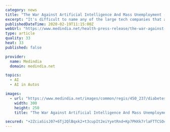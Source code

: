 ```yaml
---
category: news
title: "The War Against Artificial Intelligence And Mass Unemployment - Do 'Nootropic' Brain Supplements Hold The Answer?"
excerpt: "It's difficult to name any of the large tech companies that aren't investing time and energy into creating artificial intelligence technology. It's already a big part of our lives, and with the market value set to increase from $9.5 billion to $118.6 billion by 2025 , it's about to take over our lives. Uber's self-driving car ran 6 red lights ..."
publishedDateTime: 2020-02-19T11:15:00Z
webUrl: "https://www.medindia.net/health-press-release/the-war-against-artificial-intelligence-and-mass-unemployment-do-nootropic-brain-supplements-hold-the-answer-452086-1.htm"
type: article
quality: 33
heat: 33
published: false

provider:
  name: Medindia
  domain: medindia.net

topics:
  - AI
  - AI in Autos

images:
  - url: "https://www.medindia.net/images/common/regis/450_237/diabetes-popup.jpg"
    width: 300
    height: 250
    title: "The War Against Artificial Intelligence And Mass Unemployment - Do 'Nootropic' Brain Supplements Hold The Answer?"

secured: "+2ZciaSisJ07+6Tj2QlBqxk2+t3cupIt2eiYyetRnd+Kp7PHXk7rlaFTTCSOc5bwUAiZmJBXBs/dvy2wETK4WDTWdbodhZlDkKDDahDedKAMCkyrO4F7TMQKw0v+6XOEr1oD3v3v+bsb1KceDHzQtIXj7x2yiu7qqc6CXYYkMaEGQTzccW6ztZXcSTBL+/pEteKv0ygL9Yvi1NZo9ORyj5vxp37TBboSbaKKVjIpxU1KKhlwj0wguGGY0VsPdhI4U/ukvYXCR83jZTXUiB44qDlCB9JbSIQf3tBRch5duk177La8HNY621LrFzsVG8Hp;V1wkXzHJvuS/jdc+yyV+xw=="
---
```


